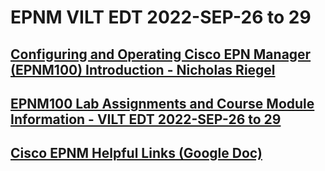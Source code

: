 # EPNM VILT EDT 2022-SEP-26 to 29

## [Configuring and Operating Cisco EPN Manager (EPNM100) Introduction - Nicholas Riegel](https://docs.google.com/presentation/d/1I20S7rAUDrdk8O3YCGG2-YJvnmEhDa1QZs8ON8-sCvA/edit?usp=sharing)

## [EPNM100 Lab Assignments and Course Module Information - VILT EDT 2022-SEP-26 to 29](https://docs.google.com/spreadsheets/d/1DjP8l6N9-Aj0hy1KxIlnXyZc8BFpi9oR1zeg55ZcQnE/edit?usp=sharing)

## [Cisco EPNM Helpful Links (Google Doc)](https://docs.google.com/spreadsheets/d/1ybhJOx1jWu6fSx-Kkq0o1sp8SyKiWX2jXg4V0x0eYGs/edit?usp=sharing)
